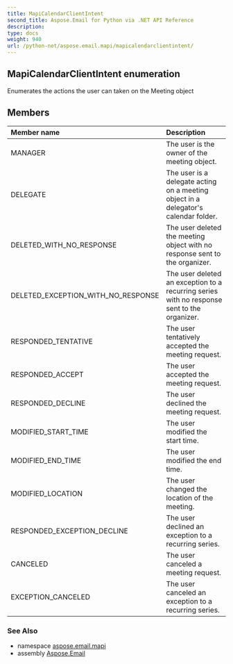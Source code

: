 ```yaml
---
title: MapiCalendarClientIntent
second_title: Aspose.Email for Python via .NET API Reference
description: 
type: docs
weight: 940
url: /python-net/aspose.email.mapi/mapicalendarclientintent/
---
```


## MapiCalendarClientIntent enumeration

Enumerates the actions the user can taken on the Meeting object

## Members
| Member name | Description |
| :- | :- |
|MANAGER|The user is the owner of the meeting object.|
|DELEGATE|The user is a delegate acting on a meeting object in a delegator's calendar folder.|
|DELETED_WITH_NO_RESPONSE|The user deleted the meeting object with no response sent to the organizer.|
|DELETED_EXCEPTION_WITH_NO_RESPONSE|The user deleted an exception to a recurring series with no response sent to the organizer.|
|RESPONDED_TENTATIVE|The user tentatively accepted the meeting request.|
|RESPONDED_ACCEPT|The user accepted the meeting request.|
|RESPONDED_DECLINE|The user declined the meeting request.|
|MODIFIED_START_TIME|The user modified the start time.|
|MODIFIED_END_TIME|The user modified the end time.|
|MODIFIED_LOCATION|The user changed the location of the meeting.|
|RESPONDED_EXCEPTION_DECLINE|The user declined an exception to a recurring series.|
|CANCELED|The user canceled a meeting request.|
|EXCEPTION_CANCELED|The user canceled an exception to a recurring series.|

### See Also

* namespace [aspose.email.mapi](/email/python-net/aspose.email.mapi/)
* assembly [Aspose.Email](/email/python-net/)

